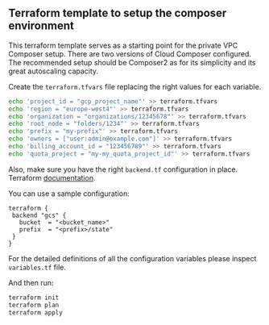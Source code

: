## Terraform template to setup the composer environment

This terraform template serves as a starting point for the private VPC Composer setup. There are two versions of Cloud Composer configured. 
The recommended setup should be Composer2 as for its simplicity and its great autoscaling capacity.

Create the `terraform.tfvars` file replacing the right values for each variable. 

```bash
echo 'project_id = "gcp_project_name"' >> terraform.tfvars
echo 'region = "europe-west4"' >> terraform.tfvars
echo 'organization = "organizations/12345678"' >> terraform.tfvars
echo 'root_node = "folders/1234"' >> terraform.tfvars
echo 'prefix = "my-prefix"' >> terraform.tfvars
echo 'owners = ["user:admin@example.com"]' >> terraform.tfvars
echo 'billing_account_id = "123456789"' >> terraform.tfvars
echo 'quota_project = "my-my_quota_project_id"' >> terraform.tfvars
```

Also, make sure you have the right `backend.tf` configuration in place. Terraform [documentation](https://www.terraform.io/language/settings/backends/configuration).

You can use a sample configuration:
```
terraform {
 backend "gcs" {
   bucket  = "<bucket_name>"
   prefix  = "<prefix>/state"
 }
}
```

For the detailed definitions of all the configuration variables please inspect `variables.tf` file.


And then run:
```bash
terraform init
terraform plan
terraform apply
```